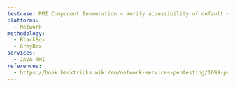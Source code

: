 ```yaml
---
testcase: RMI Component Enumeration – Verify accessibility of default components (Registry — ObjID 0, Activation System — ObjID 1, Distributed Garbage Collector — ObjID 2) and check for legacy or deprecated configuration
platforms: 
  - Network
methodology: 
  - BlackBox
  - GreyBox
services:
  - JAVA-RMI
references:
  - https://book.hacktricks.wiki/en/network-services-pentesting/1099-pentesting-java-rmi.html
---
```

